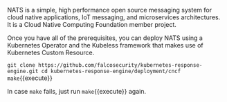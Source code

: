 NATS is a simple, high performance open source messaging system for cloud native applications, IoT messaging, and microservices architectures.  It is a Cloud Native Computing Foundation member project.

Once you have all of the prerequisites, you can deploy NATS using a Kubernetes Operator and the Kubeless framework that makes use of Kubernetes Custom Resource.

`git clone https://github.com/falcosecurity/kubernetes-response-engine.git
cd kubernetes-response-engine/deployment/cncf
make`{{execute}}

In case `make` fails, just run `make`{{execute}} again.
